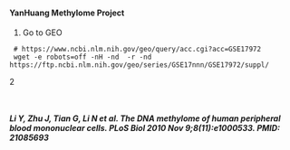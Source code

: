 #### YanHuang Methylome Project

1. Go to GEO
```
 # https://www.ncbi.nlm.nih.gov/geo/query/acc.cgi?acc=GSE17972
 wget -e robots=off -nH -nd  -r -nd https://ftp.ncbi.nlm.nih.gov/geo/series/GSE17nnn/GSE17972/suppl/

```

2
```


```





















##### Li Y, Zhu J, Tian G, Li N et al. The DNA methylome of human peripheral blood mononuclear cells. PLoS Biol 2010 Nov 9;8(11):e1000533. PMID: 21085693
